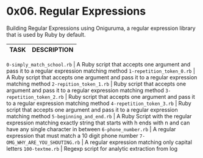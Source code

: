 # 0x06. Regular Expressions

Building Regular Expressions using Oniguruma, a regular expression library that is used by Ruby by default.

TASK | DESCRIPTION
--- | ---

`0-simply_match_school.rb` | A Ruby script that accepts one argument and pass it to a regular expression matching method
`1-repetition_token_0.rb` | A Ruby script that accepts one argument and pass it to a regular expression matching method
`2-repition_token_1.rb` | Ruby script that accepts one argument and pass it to a regular expression matching method
`3-repetition_token_2.rb` | Ruby script that accepts one argument and pass it to a regular expression matching method
`4-repetition_token_3.rb` | Ruby script that accepts one argument and pass it to a regular expression matching method
`5-beginning_and_end.rb` | A Ruby Script with the regular expression matching exactly  string that starts with h ends with n and can have any single character in between
`6-phone_number.rb` | A regular expression that must match a 10 digit phone number
`7-OMG_WHY_ARE_YOU_SHOUTING.rb` | A regular expression matching only capital letters
`100-textme.rb` | Regexp script for analytic extraction from log
